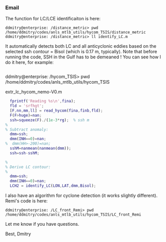 ### Email 

The function for LC/LCE identificaiton is here:

```shell
ddmitry@enterprise: /distance_metric> pwd
/home/ddmitry/codes/anls_mtlb_utils/hycom_TSIS/distance_metric
ddmitry@enterprise: /distance_metric> ll identify_LC.m 
```

It automatically detects both LC and all anticyclonic eddies based on the selected ssh contour = Bisol (which is 0.17 m, typically). 
Note that before running the code, SSH in the Gulf has to be demeaned ! 
You can see how I do it here, for example:

```shell
```
ddmitry@enterprise: /hycom_TSIS> pwd
/home/ddmitry/codes/anls_mtlb_utils/hycom_TSIS

extr_lc_hycom_nemo-V0.m

```Matlab
  fprintf('Reading %s\n',fina);
  fld = 'srfhgt';
  [F,nn,mm,ll] = read_hycom(fina,finb,fld);
  F(F>huge)=nan;
  ssh=squeeze(F)./(1e-3*rg);  % ssh m
%
% Subtract anomaly:
  dmm=ssh;
  dmm(INH==0)=nan;
%  dmm(HH>-200)=nan;
  sshM=nanmean(nanmean(dmm));
  ssh=ssh-sshM;

%
% Derive LC contour:
% 
  dmm=ssh;
  dmm(INH==0)=nan;
  LCH2 = identify_LC(LON,LAT,dmm,Bisol);
```

I also have an algorithm for cyclone detection (it works slightly different). 
Remi's code is here:

```shell
ddmitry@enterprise: /LC_front_Remi> pwd
/home/ddmitry/codes/anls_mtlb_utils/hycom_TSIS/LC_front_Remi
```

Let me know if you have questions.

Best,
Dmitry
